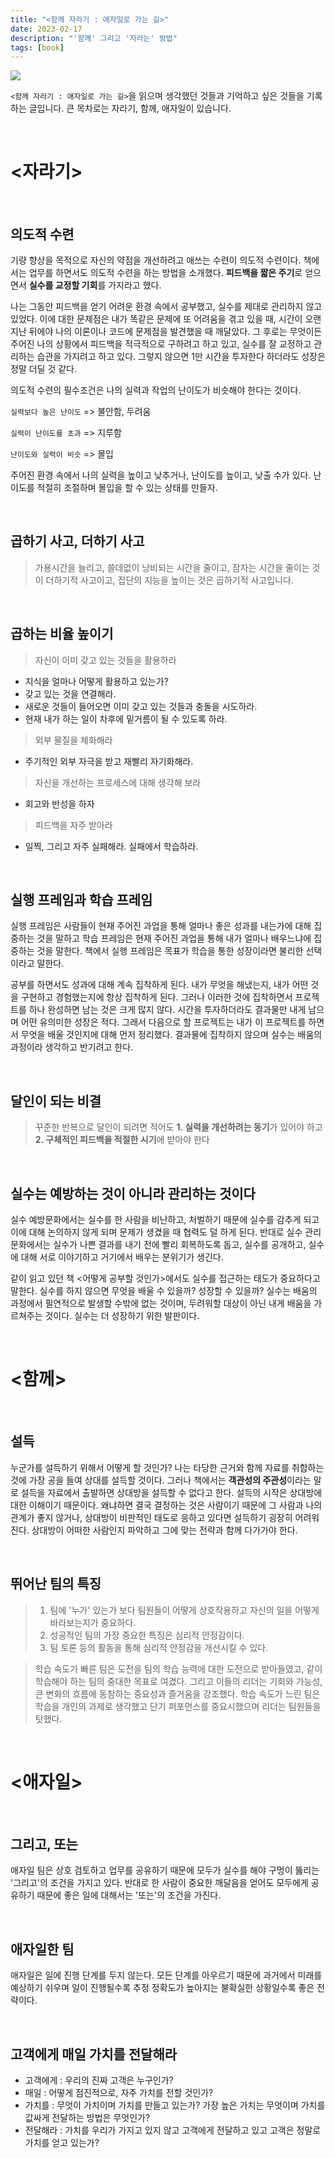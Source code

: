 ```yaml
---
title: "<함께 자라기 : 애자일로 가는 길>"
date: 2023-02-17
description: "'함께' 그리고 '자라는' 방법"
tags: [book]
---
```


![](https://velog.velcdn.com/images/seripark/post/3f905141-e317-4f2a-ab94-601f7e6e4a60/image.jpg)

`<함께 자라기 : 애자일로 가는 길>`을 읽으며 생각했던 것들과 기억하고 싶은 것들을 기록하는 글입니다. 큰 목차로는 자라기, 함께, 애자일이 있습니다.

<br>

# <자라기>

<br>

## 의도적 수련

기량 향상을 목적으로 자신의 약점을 개선하려고 애쓰는 수련이 의도적 수련이다. 책에서는 업무를 하면서도 의도적 수련을 하는 방법을 소개했다. **피드백을 짧은 주기**로 얻으면서 **실수를 교정할 기회**를 가지라고 했다.

나는 그동안 피드백을 얻기 어려운 환경 속에서 공부했고, 실수를 제대로 관리하지 않고 있었다. 이에 대한 문제점은 내가 똑같은 문제에 또 어려움을 겪고 있을 때, 시간이 오랜 지난 뒤에야 나의 이론이나 코드에 문제점을 발견했을 때 깨달았다. 그 후로는 무엇이든 주어진 나의 상황에서 피드백을 적극적으로 구하려고 하고 있고, 실수를 잘 교정하고 관리하는 습관을 가지려고 하고 있다. 그렇지 않으면 1만 시간을 투자한다 하더라도 성장은 정말 더딜 것 같다.

의도적 수련의 필수조건은 나의 실력과 작업의 난이도가 비슷해야 한다는 것이다.

`실력보다 높은 난이도` => 불안함, 두려움

`실력이 난이도를 초과` => 지루함

`난이도와 실력이 비슷` => 몰입

주어진 환경 속에서 나의 실력을 높이고 낮추거나, 난이도를 높이고, 낮출 수가 있다. 난이도를 적절히 조절하며 몰입을 할 수 있는 상태를 만들자.

<br>

## 곱하기 사고, 더하기 사고

> 가용시간을 늘리고, 쓸데없이 낭비되는 시간을 줄이고, 잠자는 시간을 줄이는 것이 더하기적 사고이고, 집단의 지능을 높이는 것은 곱하기적 사고입니다.

<br>

## 곱하는 비율 높이기

> 자신이 이미 갖고 있는 것들을 활용하라

- 지식을 얼마나 어떻게 활용하고 있는가?
- 갖고 있는 것을 연결해라.
- 새로운 것들이 들어오면 이미 갖고 있는 것들과 충돌을 시도하라.
- 현재 내가 하는 일이 차후에 밑거름이 될 수 있도록 하라.

> 외부 물질을 체화해라

- 주기적인 외부 자극을 받고 재빨리 자기화해라.

> 자신을 개선하는 프로세스에 대해 생각해 보라

- 회고와 반성을 하자

> 피드백을 자주 받아라

- 일찍, 그리고 자주 실패해라. 실패에서 학습하라.

<br>

## 실행 프레임과 학습 프레임

실행 프레임은 사람들이 현재 주어진 과업을 통해 얼마나 좋은 성과를 내는가에 대해 집중하는 것을 말하고 학습 프레임은 현재 주어진 과업을 통해 내가 얼마나 배우느냐에 집중하는 것을 말한다. 책에서 실행 프레임은 목표가 학습을 통한 성장이라면 불리한 선택이라고 말한다.

공부를 하면서도 성과에 대해 계속 집착하게 된다. 내가 무엇을 해냈는지, 내가 어떤 것을 구현하고 경험했는지에 항상 집착하게 된다. 그러나 이러한 것에 집착하면서 프로젝트를 하나 완성하면 남는 것은 크게 많지 않다. 시간을 투자하더라도 결과물만 내게 남으며 어떤 유의미한 성장은 적다. 그래서 다음으로 할 프로젝트는 내가 이 프로젝트를 하면서 무엇을 배울 것인지에 대해 먼저 정리했다. 결과물에 집착하지 않으며 실수는 배움의 과정이라 생각하고 반기려고 한다.

<br>

## 달인이 되는 비결

> 꾸준한 반복으로 달인이 되려면 적어도 **1. 실력을 개선하려는 동기**가 있어야 하고 **2. 구체적인 피드백을 적절한 시기**에 받아야 한다

<br>

## 실수는 예방하는 것이 아니라 관리하는 것이다

실수 예방문화에서는 실수를 한 사람을 비난하고, 처벌하기 때문에 실수를 감추게 되고 이에 대해 논의하지 않게 되며 문제가 생겼을 때 협력도 덜 하게 된다. 반대로 실수 관리 문화에서는 실수가 나쁜 결과를 내기 전에 빨리 회복하도록 돕고, 실수를 공개하고, 실수에 대해 서로 이야기하고 거기에서 배우는 분위기가 생긴다.

같이 읽고 있던 책 <어떻게 공부할 것인가>에서도 실수를 접근하는 태도가 중요하다고 말한다. 실수를 하지 않으면 무엇을 배울 수 있을까? 성장할 수 있을까? 실수는 배움의 과정에서 필연적으로 발생할 수밖에 없는 것이며, 두려워할 대상이 아닌 내게 배움을 가르쳐주는 것이다. 실수는 더 성장하기 위한 발판이다.

<br>

# <함께>

<br>

## 설득

누군가를 설득하기 위해서 어떻게 할 것인가? 나는 타당한 근거와 함께 자료를 취합하는 것에 가장 공을 들여 상대를 설득할 것이다. 그러나 책에서는 **객관성의 주관성**이라는 말로 설득을 자료에서 출발하면 상대방을 설득할 수 없다고 한다. 설득의 시작은 상대방에 대한 이해이기 때문이다. 왜냐하면 결국 결정하는 것은 사람이기 때문에 그 사람과 나의 관계가 좋지 않거나, 상대방이 비판적인 태도로 응하고 있다면 설득하기 굉장히 어려워진다. 상대방이 어떠한 사람인지 파악하고 그에 맞는 전략과 함께 다가가야 한다.

<br>

## 뛰어난 팀의 특징

> 1. 팀에 '누가' 있는가 보다 팀원들이 어떻게 상호작용하고 자신의 일을 어떻게 바라보는지가 중요하다.
> 2. 성공적인 팀의 가장 중요한 특징은 심리적 안정감이다.
> 3. 팀 토론 등의 활동을 통해 심리적 안정감을 개선시킬 수 있다.

> 학습 속도가 빠른 팀은 도전을 팀의 학습 능력에 대한 도전으로 받아들였고, 같이 학습해야 하는 팀의 중대한 목표로 여겼다. 그리고 이들의 리더는 기회와 가능성, 큰 변화의 흐름에 동참하는 중요성과 즐거움을 강조했다. 학습 속도가 느린 팀은 학습을 개인의 과제로 생각했고 단기 퍼포먼스를 중요시했으며 리더는 팀원들을 탓했다.

<br>

# <애자일>

<br>

## 그리고, 또는

애자일 팀은 상호 검토하고 업무를 공유하기 때문에 모두가 실수를 해야 구멍이 뚫리는 '그리고'의 조건을 가지고 있다. 반대로 한 사람이 중요한 깨달음을 얻어도 모두에게 공유하기 때문에 좋은 일에 대해서는 '또는'의 조건을 가진다.

<br>

## 애자일한 팀

애자일은 일에 진행 단계를 두지 않는다. 모든 단계를 아우르기 때문에 과거에서 미래를 예상하기 쉬우며 일이 진행될수록 추정 정확도가 높아지는 불확실한 상황일수록 좋은 전략이다.

<br>

## 고객에게 매일 가치를 전달해라

- 고객에게 : 우리의 진짜 고객은 누구인가?
- 매일 : 어떻게 점진적으로, 자주 가치를 전할 것인가?
- 가치를 : 무엇이 가치이며 가치를 만들고 있는가? 가장 높은 가치는 무엇이며 가치를 값싸게 전달하는 방법은 무엇인가?
- 전달해라 : 가치를 우리가 가지고 있지 않고 고객에게 전달하고 있고 고객은 정말로 가치를 얻고 있는가?
